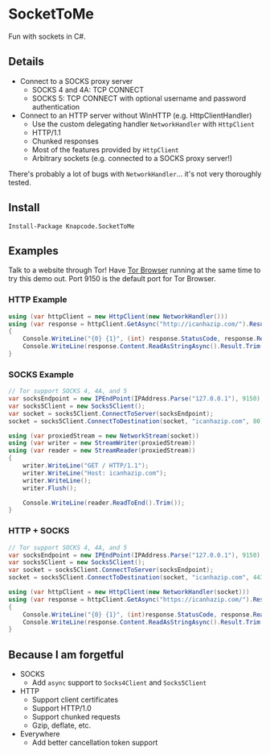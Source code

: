 # SocketToMe

Fun with sockets in C#.

## Details

- Connect to a SOCKS proxy server
  - SOCKS 4 and 4A: TCP CONNECT
  - SOCKS 5: TCP CONNECT with optional username and password authentication
- Connect to an HTTP server without WinHTTP (e.g. HttpClientHandler)
  - Use the custom delegating handler `NetworkHandler` with `HttpClient`
  - HTTP/1.1
  - Chunked responses
  - Most of the features provided by `HttpClient`
  - Arbitrary sockets (e.g. connected to a SOCKS proxy server!)

There's probably a lot of bugs with `NetworkHandler`... it's not very thoroughly tested.

## Install

```
Install-Package Knapcode.SocketToMe
```

## Examples

Talk to a website through Tor! Have [Tor Browser](https://www.torproject.org/download/download-easy.html.en) running at the same time to try this demo out. Port 9150 is the default port for Tor Browser.

### HTTP Example

```csharp
using (var httpClient = new HttpClient(new NetworkHandler()))
using (var response = httpClient.GetAsync("http://icanhazip.com/").Result)
{
    Console.WriteLine("{0} {1}", (int) response.StatusCode, response.ReasonPhrase);
    Console.WriteLine(response.Content.ReadAsStringAsync().Result.Trim());
}
```

### SOCKS Example

```csharp
// Tor support SOCKS 4, 4A, and 5
var socksEndpoint = new IPEndPoint(IPAddress.Parse("127.0.0.1"), 9150);
var socks5Client = new Socks5Client();
var socket = socks5Client.ConnectToServer(socksEndpoint);
socket = socks5Client.ConnectToDestination(socket, "icanhazip.com", 80);

using (var proxiedStream = new NetworkStream(socket))
using (var writer = new StreamWriter(proxiedStream))
using (var reader = new StreamReader(proxiedStream))
{
    writer.WriteLine("GET / HTTP/1.1");
    writer.WriteLine("Host: icanhazip.com");
    writer.WriteLine();
    writer.Flush();

    Console.WriteLine(reader.ReadToEnd().Trim());
}
```

### HTTP + SOCKS

```csharp
// Tor support SOCKS 4, 4A, and 5
var socksEndpoint = new IPEndPoint(IPAddress.Parse("127.0.0.1"), 9150);
var socks5Client = new Socks5Client();
var socket = socks5Client.ConnectToServer(socksEndpoint);
socket = socks5Client.ConnectToDestination(socket, "icanhazip.com", 443);

using (var httpClient = new HttpClient(new NetworkHandler(socket)))
using (var response = httpClient.GetAsync("https://icanhazip.com/").Result)
{
    Console.WriteLine("{0} {1}", (int)response.StatusCode, response.ReasonPhrase);
    Console.WriteLine(response.Content.ReadAsStringAsync().Result.Trim());
}
```

## Because I am forgetful

- SOCKS
  - Add `async` support to `Socks4Client` and `Socks5Client`
- HTTP
  - Support client certificates
  - Support HTTP/1.0
  - Support chunked requests
  - Gzip, deflate, etc.
- Everywhere
  - Add better cancellation token support
